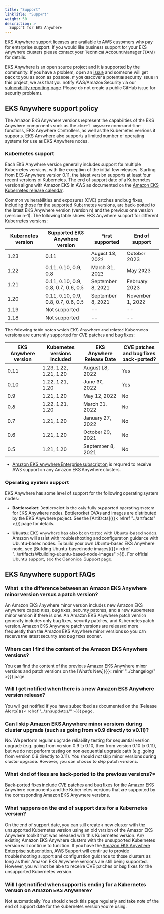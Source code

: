 ```yaml
---
title: "Support"
linkTitle: "Support"
weight: 50
description: >
  Support for EKS Anywhere
---
```


EKS Anywhere support licenses are available to AWS customers who pay for enterprise support.
If you would like business support for your EKS Anywhere clusters please contact your Technical Account Manager (TAM) for details.

EKS Anywhere is an open source project and it is supported by the community.
If you have a problem, open an [issue](https://github.com/aws/eks-anywhere/issues) and someone will get back to you as soon as possible.
If you discover a potential security issue in this project, we ask that you notify AWS/Amazon Security via our [vulnerability reporting page](http://aws.amazon.com/security/vulnerability-reporting/).
Please do not create a public GitHub issue for security problems.

## EKS Anywhere support policy

The Amazon EKS Anywhere versions represent the capabilities of the EKS Anywhere components such as the `eksctl anywhere` command-line functions, EKS Anywhere Controllers, as well as the Kubernetes versions it supports.
EKS Anywhere also supports a limited number of operating systems for use as EKS Anywhere nodes.

### Kubernetes support

Each EKS Anywhere version generally includes support for multiple Kubernetes versions, with the exception of the initial few releases.
Starting from EKS Anywhere version 0.11, the latest version supports at least four recent versions of Kubernetes.
The end of support date of a Kubernetes version aligns with Amazon EKS in AWS as documented on the [Amazon EKS Kubernetes release calendar](https://docs.aws.amazon.com/eks/latest/userguide/kubernetes-versions.html#kubernetes-release-calendar). 

Common vulnerabilities and exposures (CVE) patches and bug fixes, including those for the supported Kubernetes versions, are back-ported to the latest EKS Anywhere version (version n) and the previous one version (version n-1).
The following table shows EKS Anywhere support for different Kubernetes versions:

| Kubernetes version      | Supported EKS Anywhere version | First supported | End of support  |
|------------|---------------------|---------------------------------|-------------------------|
| 1.23 | 0.11 | August 18, 2022	 | October 2023 | 
| 1.22 | 0.11, 0.10, 0.9, 0.8 | March 31, 2022 | May 2023 | 
| 1.21 | 0.11, 0.10, 0.9, 0.8, 0.7, 0.6, 0.5 | September 8, 2021 | February 2023 | 
| 1.20 | 0.11, 0.10, 0.9, 0.8, 0.7, 0.6, 0.5 | September 8, 2021 | November 1, 2022 | 
| 1.19 | Not supported | -- | -- | 
| 1.18 | Not supported | -- | -- | 

The following table notes which EKS Anywhere and related Kubernetes versions are currently supported for CVE patches and bug fixes:

| EKS Anywhere version      | Kubernetes versions included | EKS Anywhere Release Date | CVE patches and bug fixes back-ported? |
|------------|---------------------|---------------------------------|-------------------------|
| 0.11 | 1.23, 1.22, 1.21, 1.20 | August 18, 2022 | Yes | 
| 0.10 | 1.22, 1.21, 1.20 | June 30, 2022 | Yes | 
| 0.9 | 1.21, 1.20 | May 12, 2022 | No | 
| 0.8 | 1.22, 1.21, 1.20 | March 31, 2022 | No | 
| 0.7 | 1.21, 1.20 | January 27, 2022 | No | 
| 0.6 | 1.21, 1.20 | October 29, 2021 | No | 
| 0.5 | 1.21, 1.20 | September 8, 2021 | No | 

* [Amazon EKS Anywhere Enterprise subscription](https://aws.amazon.com/eks/eks-anywhere/pricing/) is required to receive AWS support on any Amazon EKS Anywhere clusters.

### Operating system support

EKS Anywhere has some level of support for the following operating system nodes:

* **Bottlerocket**: Bottlerocket is the only fully supported operating system for EKS Anywhere nodes.
Bottlerocket OVAs and images are distributed by the EKS Anywhere project.
See the [Artifacts]({{< relref "../artifacts" >}}) page for details.

* **Ubuntu**: EKS Anywhere has also been tested with Ubuntu-based nodes.
Amazon will assist with troubleshooting and configuration guidance with Ubuntu-based nodes.
To build your own Ubuntu-based EKS Anywhere node, see [Building Ubuntu-based node images]({{< relref "../artifacts/#building-ubuntu-based-node-images" >}}).
For official Ubuntu support, see the Canonical [Support](https://ubuntu.com/support) page.

## EKS Anywhere support FAQs

### What is the difference between an Amazon EKS Anywhere minor version versus a patch version?

An Amazon EKS Anywhere minor version includes new Amazon EKS Anywhere capabilities, bug fixes, security patches, and a new Kubernetes minor version if there is one. An Amazon EKS Anywhere patch version generally includes only bug fixes, security patches, and Kubernetes patch version. Amazon EKS Anywhere patch versions are released more frequently than the Amazon EKS Anywhere minor versions so you can receive the latest security and bug fixes sooner. 

### Where can I find the content of the Amazon EKS Anywhere versions?

You can find the content of the previous Amazon EKS Anywhere minor versions and patch versions on the [What’s New]({{< relref "../changelog/" >}}) page.

### Will I get notified when there is a new Amazon EKS Anywhere version release?
You will get notified if you have subscribed as documented on the [Release Alerts]({{< relref "../snsupdates/" >}}) page.

### Can I skip Amazon EKS Anywhere minor versions during cluster upgrade (such as going from v0.9 directly to v0.11)?

No. We perform regular upgrade reliability testing for sequential version upgrade (e.g. going from version 0.9 to 0.10, then from version 0.10 to 0.11), but we do not perform testing on non-sequential upgrade path (e.g. going from version 0.9 directly to 0.11). You should _not_ skip minor versions during cluster upgrade. However, you can choose to skip patch versions.

### What kind of fixes are back-ported to the previous versions?*
Back-ported fixes include CVE patches and bug fixes for the Amazon EKS Anywhere components and the Kubernetes versions that are supported by the corresponding Amazon EKS Anywhere versions. 

### What happens on the end of support date for a Kubernetes version?
On the end of support date, you can still create a new cluster with the unsupported Kubernetes version using an old version of the Amazon EKS Anywhere toolkit that was released with this Kubernetes version. Any existing Amazon EKS Anywhere clusters with the unsupported Kubernetes version will continue to function. If you have the [Amazon EKS Anywhere Enterprise subscription](https://aws.amazon.com/eks/eks-anywhere/pricing/), AWS Support will continue to provide troubleshooting support and configuration guidance to those clusters as long as their Amazon EKS Anywhere versions are still being supported. However, you will not be able to receive CVE patches or bug fixes for the unsupported Kubernetes version.

### Will I get notified when support is ending for a Kubernetes version on Amazon EKS Anywhere?
Not automatically. You should check this page regularly and take note of the end of support date for the Kubernetes version you’re using.

